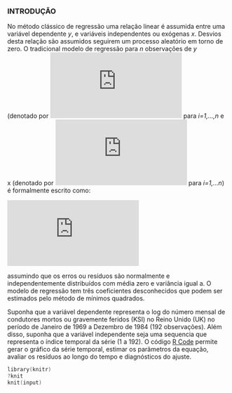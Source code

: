 ### INTRODUÇÃO

No método clássico de regressão uma relação linear é assumida entre uma variável dependente *y*, e variáveis independentes ou exógenas *x*. Desvios desta relação são assumidos seguirem um processo aleatório em torno de zero. O tradicional modelo de regressão para *n* observações de *y* (denotado por ![equation](http://www.sciweavers.org/tex2img.php?eq=y_%7Bi%7D%20&bc=White&fc=Black&im=jpg&fs=12&ff=arev&edit=0) para *i=1,...,n* e x (denotado por ![equation](http://www.sciweavers.org/tex2img.php?eq=x_%7Bi%7D&bc=White&fc=Black&im=jpg&fs=12&ff=txfonts&edit=0) para *i=1,...n*) é formalmente escrito como:

![equation](http://www.sciweavers.org/tex2img.php?eq=%20y_%7Bi%7D%20%20%3D%20a%20%2Bbx_%7Bi%7D%2B%20%5Cvarepsilon_%7Bi%7D&bc=White&fc=Black&im=jpg&fs=12&ff=arev&edit=0)

assumindo que os erros ou resíduos são normalmente e independentemente distribuídos com média zero e variância igual a. O modelo de regressão tem três coeficientes desconhecidos que podem ser estimados pelo método de mínimos quadrados. 

Suponha que a variável dependente representa o log do número mensal de condutores mortos ou gravemente feridos (KSI) no Reino Unido (UK) no período de Janeiro de 1969 a Dezembro de 1984 (192 observações). Além disso, suponha que a variável independente seja uma sequencia que representa o índice temporal da série (1 a 192). O código [R Code](https://github.com/hudsonchaves/EconometriaIII/blob/master/rcode.R) permite gerar o gráfico da série temporal, estimar os parâmetros da equação, avaliar os resíduos ao longo do tempo e diagnósticos do ajuste.

```s
library(knitr)
?knit
knit(input)
```
